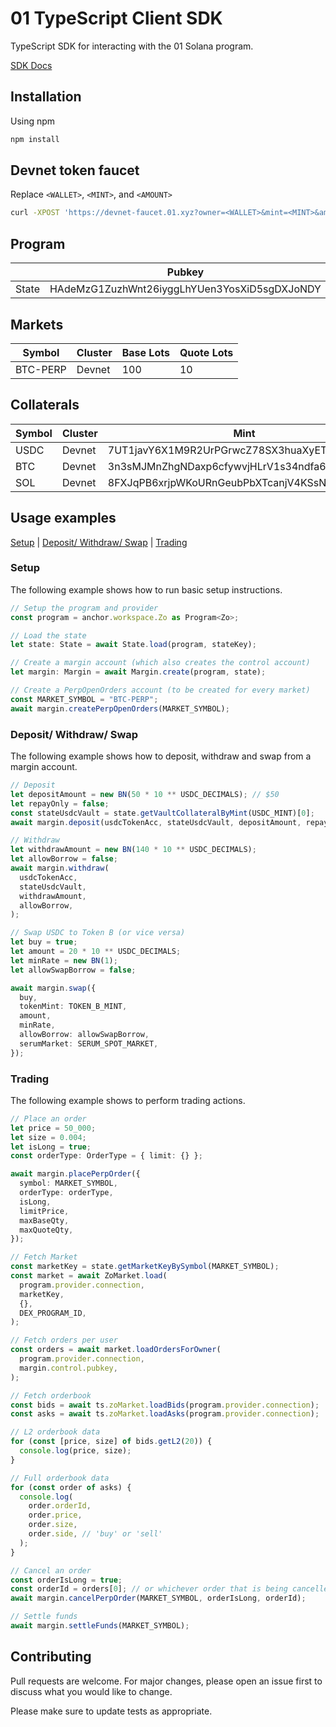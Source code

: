 # 01 TypeScript Client SDK

TypeScript SDK for interacting with the 01 Solana program.

[SDK Docs](https://01protocol.github.io/zo-client/)

## Installation

Using npm

```bash
npm install
```

## Devnet token faucet 
Replace `<WALLET>`, `<MINT>`, and `<AMOUNT>`
```bash 
curl -XPOST 'https://devnet-faucet.01.xyz?owner=<WALLET>&mint=<MINT>&amount=<AMOUNT>'
```

## Program
|       | Pubkey |
| ----- | ------ |
| State | HAdeMzG1ZuzhWnt26iyggLhYUen3YosXiD5sgDXJoNDY |

## Markets
| Symbol      | Cluster | Base Lots | Quote Lots |
| ----------- | ------- | --------- | ---------- |
| BTC-PERP    | Devnet  | 100       | 10         |

## Collaterals 
| Symbol      | Cluster | Mint                                         | Decimals |
| ----------- | ------- | -------------------------------------------- | -------- |
| USDC        | Devnet  | 7UT1javY6X1M9R2UrPGrwcZ78SX3huaXyETff5hm5YdX | 6        |
| BTC         | Devnet  | 3n3sMJMnZhgNDaxp6cfywvjHLrV1s34ndfa6xAaYvpRs | 6        |
| SOL         | Devnet  | 8FXJqPB6xrjpWKoURnGeubPbXTcanjV4KSsN8gQYqdvM | 9        |

## Usage examples

[Setup](#setup) | [Deposit/ Withdraw/ Swap](#deposit) | [Trading](#trading)

### <a name="setup"></a> Setup

The following example shows how to run basic setup instructions.

```typescript
// Setup the program and provider
const program = anchor.workspace.Zo as Program<Zo>;

// Load the state
let state: State = await State.load(program, stateKey);

// Create a margin account (which also creates the control account)
let margin: Margin = await Margin.create(program, state);

// Create a PerpOpenOrders account (to be created for every market)
const MARKET_SYMBOL = "BTC-PERP";
await margin.createPerpOpenOrders(MARKET_SYMBOL);
```

### <a name="deposit"></a> Deposit/ Withdraw/ Swap

The following example shows how to deposit, withdraw and swap from a margin account.

```typescript
// Deposit
let depositAmount = new BN(50 * 10 ** USDC_DECIMALS); // $50
let repayOnly = false;
const stateUsdcVault = state.getVaultCollateralByMint(USDC_MINT)[0];
await margin.deposit(usdcTokenAcc, stateUsdcVault, depositAmount, repayOnly);

// Withdraw
let withdrawAmount = new BN(140 * 10 ** USDC_DECIMALS);
let allowBorrow = false;
await margin.withdraw(
  usdcTokenAcc,
  stateUsdcVault,
  withdrawAmount,
  allowBorrow,
);

// Swap USDC to Token B (or vice versa)
let buy = true;
let amount = 20 * 10 ** USDC_DECIMALS;
let minRate = new BN(1);
let allowSwapBorrow = false;

await margin.swap({
  buy,
  tokenMint: TOKEN_B_MINT,
  amount,
  minRate,
  allowBorrow: allowSwapBorrow,
  serumMarket: SERUM_SPOT_MARKET,
});
```

### <a name="trading"></a> Trading

The following example shows to perform trading actions.

```typescript
// Place an order
let price = 50_000;
let size = 0.004;
let isLong = true;
const orderType: OrderType = { limit: {} };

await margin.placePerpOrder({
  symbol: MARKET_SYMBOL,
  orderType: orderType,
  isLong,
  limitPrice,
  maxBaseQty,
  maxQuoteQty,
});

// Fetch Market
const marketKey = state.getMarketKeyBySymbol(MARKET_SYMBOL);
const market = await ZoMarket.load(
  program.provider.connection,
  marketKey,
  {},
  DEX_PROGRAM_ID,
);

// Fetch orders per user
const orders = await market.loadOrdersForOwner(
  program.provider.connection,
  margin.control.pubkey,
);

// Fetch orderbook
const bids = await ts.zoMarket.loadBids(program.provider.connection);
const asks = await ts.zoMarket.loadAsks(program.provider.connection);

// L2 orderbook data
for (const [price, size] of bids.getL2(20)) {
  console.log(price, size);
}

// Full orderbook data
for (const order of asks) {
  console.log(
    order.orderId,
    order.price,
    order.size,
    order.side, // 'buy' or 'sell'
  );
}

// Cancel an order
const orderIsLong = true;
const orderId = orders[0]; // or whichever order that is being cancelled
await margin.cancelPerpOrder(MARKET_SYMBOL, orderIsLong, orderId);

// Settle funds
await margin.settleFunds(MARKET_SYMBOL);
```

## Contributing

Pull requests are welcome. For major changes, please open an issue first to discuss what you would like to change.

Please make sure to update tests as appropriate.
